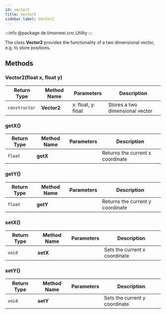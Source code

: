 ```yaml
---
id: vector2
title: Vector2
sidebar_label: Vector2
---
```


:::info
@package de.timonwei.cnc.Utility
:::

The class **Vector2** provides the functionality of a two dimensional vector, e.g. to store positions.


## Methods

### Vector2(float x, float y)
| Return Type   | Method Name            | Parameters                | Description    |
| ------------- | ---------------------- | ------------------------- | -------------- |
| `constructor` | **Vector2**            | x: float, y: float        | Stores a two dimensional vector |


### getX()
| Return Type   | Method Name   | Parameters  | Description    |
| ------------- | ------------- | ----------- | -------------- |
| `float`       | **getX**      |             | Returns the current x coordinate |


### getY()
| Return Type   | Method Name   | Parameters  | Description    |
| ------------- | ------------- | ----------- | -------------- |
| `float`       | **getY**      |             | Returns the current y coordinate |


### setX()
| Return Type   | Method Name   | Parameters  | Description    |
| ------------- | ------------- | ----------- | -------------- |
| `void`       | **setX**       |             | Sets the current x coordinate |


### setY()
| Return Type   | Method Name   | Parameters  | Description    |
| ------------- | ------------- | ----------- | -------------- |
| `void`       | **setY**       |             | Sets the current y coordinate |